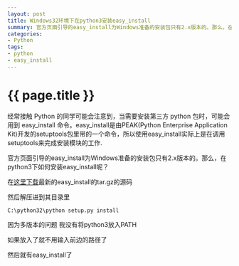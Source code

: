 ```yaml
---
layout: post
title: Windows32环境下在python3安装easy_install
summary: 官方页面引导的easy_install为Windows准备的安装包只有2.x版本的。那么，在python3下如何安装easy_install呢？
categories:
- Python
tags:
- python
- easy_install
---
```


{{ page.title }}
=================
经常接触 Python 的同学可能会注意到，当需要安装第三方 python 包时，可能会用到 easy_install 命令。easy_install是由PEAK(Python Enterprise Application Kit)开发的setuptools包里带的一个命令，所以使用easy_install实际上是在调用setuptools来完成安装模块的工作.

官方页面引导的easy_install为Windows准备的安装包只有2.x版本的。那么，在python3下如何安装easy_install呢？   

在[这里下载](https://pypi.python.org/pypi/setuptools)最新的easy_install的tar.gz的源码

然后解压进到其目录里

`C:\python32\python setup.py install`

因为多版本的问题 我没有将python3放入PATH

如果放入了就不用输入前边的路径了

然后就有easy_install了